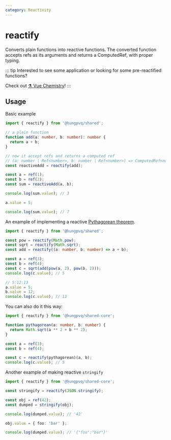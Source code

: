 ```yaml
---
category: Reactivity
---
```


# reactify

Converts plain functions into reactive functions. The converted function accepts refs as its arguments and returns a ComputedRef, with proper typing.

::: tip
Interested to see some application or looking for some pre-reactified functions?

Check out [⚗️ Vue Chemistry](https://github.com/antfu/vue-chemistry)!
:::

## Usage

Basic example

```ts
import { reactify } from '@hungpvq/shared';

// a plain function
function add(a: number, b: number): number {
  return a + b;
}

// now it accept refs and returns a computed ref
// (a: number | Ref<number>, b: number | Ref<number>) => ComputedRef<number>
const reactiveAdd = reactify(add);

const a = ref(1);
const b = ref(2);
const sum = reactiveAdd(a, b);

console.log(sum.value); // 3

a.value = 5;

console.log(sum.value); // 7
```

An example of implementing a reactive [Pythagorean theorem](https://en.wikipedia.org/wiki/Pythagorean_theorem).

<!-- eslint-skip -->

```ts
import { reactify } from '@hungpvq/shared';

const pow = reactify(Math.pow);
const sqrt = reactify(Math.sqrt);
const add = reactify((a: number, b: number) => a + b);

const a = ref(3);
const b = ref(4);
const c = sqrt(add(pow(a, 2), pow(b, 2)));
console.log(c.value); // 5

// 5:12:13
a.value = 5;
b.value = 12;
console.log(c.value); // 13
```

You can also do it this way:

```ts
import { reactify } from '@hungpvq/shared-core';

function pythagorean(a: number, b: number) {
  return Math.sqrt(a ** 2 + b ** 2);
}

const a = ref(3);
const b = ref(4);

const c = reactify(pythagorean)(a, b);
console.log(c.value); // 5
```

Another example of making reactive `stringify`

```ts
import { reactify } from '@hungpvq/shared-core';

const stringify = reactify(JSON.stringify);

const obj = ref(42);
const dumped = stringify(obj);

console.log(dumped.value); // '42'

obj.value = { foo: 'bar' };

console.log(dumped.value); // '{"foo":"bar"}'
```
